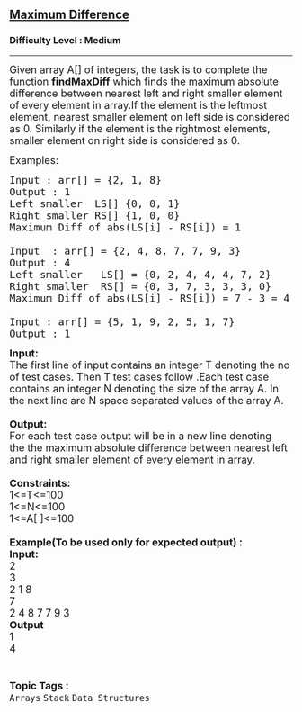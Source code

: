 <h2><a href="https://practice.geeksforgeeks.org/problems/maximum-difference-1587115620/1">Maximum Difference</a></h2><h3>Difficulty Level : Medium</h3><hr><div class="problems_problem_content__Xm_eO"><p><span style="font-size:18px">Given array A[] of integers, the task is to complete the function <strong>findMaxDiff</strong>&nbsp;which finds the maximum absolute difference between nearest left and right smaller element of every element in array.If the element is the&nbsp;leftmost element, nearest smaller element on left side is considered as 0. Similarly if the element is the&nbsp;rightmost elements, smaller element on right side is considered as 0.</span></p>

<p><span style="font-size:18px">Examples:</span></p>

<pre><span style="font-size:18px">Input : arr[] = {2, 1, 8}
Output : 1
Left smaller  LS[] {0, 0, 1}
Right smaller RS[] {1, 0, 0}
Maximum Diff of abs(LS[i] - RS[i]) = 1 

Input  : arr[] = {2, 4, 8, 7, 7, 9, 3}
Output : 4
Left smaller   LS[] = {0, 2, 4, 4, 4, 7, 2}
Right smaller  RS[] = {0, 3, 7, 3, 3, 3, 0}
Maximum Diff of abs(LS[i] - RS[i]) = 7 - 3 = 4 

Input : arr[] = {5, 1, 9, 2, 5, 1, 7}
Output : 1</span></pre>

<p><span style="font-size:18px"><strong>Input:</strong><br>
The first line of input contains an integer T denoting the no of test cases. Then T test cases follow .Each test case contains an integer N denoting the size of the array A. In the next line are N space separated values of the array A.<br>
<br>
<strong>Output:</strong><br>
For each test case output will be in a new line denoting the&nbsp;the maximum absolute difference between nearest left and right smaller element of every element in array.<br>
<br>
<strong>Constraints:</strong><br>
1&lt;=T&lt;=100<br>
1&lt;=N&lt;=100<br>
1&lt;=A[ ]&lt;=100<br>
<br>
<strong>Example(To be used only for expected output) :<br>
Input:</strong><br>
2<br>
3<br>
2 1 8<br>
7<br>
2&nbsp;4&nbsp;8&nbsp;7&nbsp;7&nbsp;9&nbsp;3<br>
<strong>Output</strong><br>
1<br>
4</span></p>
</div><br><p><span style=font-size:18px><strong>Topic Tags : </strong><br><code>Arrays</code>&nbsp;<code>Stack</code>&nbsp;<code>Data Structures</code>&nbsp;